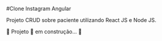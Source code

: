 #Clone Instagram Angular

Projeto CRUD sobre paciente utilizando React JS e Node JS.

🚧 Projeto 🚀 em construção... 🚧
